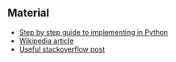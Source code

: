 ## Material
- [Step by step guide to implementing in Python](http://sebastianraschka.com/Articles/2014_pca_step_by_step.html)
- [Wikipedia article](http://en.wikipedia.org/wiki/Principal_component_analysis)
- [Useful stackoverflow post](http://stackoverflow.com/questions/13224362/pca-analysis-with-python)